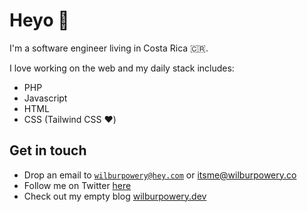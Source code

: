 # Heyo 🤠

I'm a software engineer living in Costa Rica 🇨🇷.

I love working on the web and my daily stack includes:

- PHP
- Javascript
- HTML
- CSS (Tailwind CSS ♥️)

## Get in touch

- Drop an email to [`wilburpowery@hey.com`](mailto:wilburpowery@hey.com) or [itsme@wilburpowery.co](mailto:itsme@wilburpowery.co)
- Follow me on Twitter [here](https://twitter.com/wilburpowery)
- Check out my empty blog [wilburpowery.dev](https://wilburpowery.dev)



